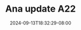 --- 
title: "Ana update A22"
description: "   video bokep Ana update A22 telegram video full baru"
date: 2024-09-13T18:32:29-08:00
file_code: "1aa7mbdx6l7t"
draft: false
cover: "oyl7nrmv33e7zig5.jpg"
tags: ["Ana", "update", "bokep-indo", "bokep-viral", "bokep-ig"]
length: 77
fld_id: "1482777"
foldername: "Ana update"
categories: ["Ana update"]
views: 0
---